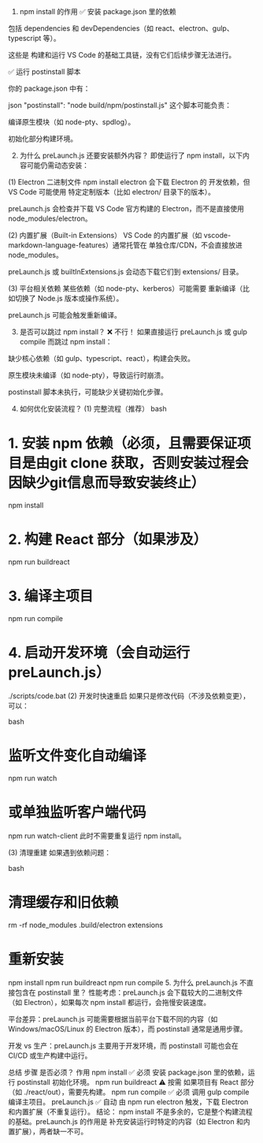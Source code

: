1. npm install 的作用
✅ 安装 package.json 里的依赖

包括 dependencies 和 devDependencies（如 react、electron、gulp、typescript 等）。

这些是 构建和运行 VS Code 的基础工具链，没有它们后续步骤无法进行。

✅ 运行 postinstall 脚本

你的 package.json 中有：

json
"postinstall": "node build/npm/postinstall.js"
这个脚本可能负责：

编译原生模块（如 node-pty、spdlog）。

初始化部分构建环境。

2. 为什么 preLaunch.js 还要安装额外内容？
即使运行了 npm install，以下内容可能仍需动态安装：

(1) Electron 二进制文件
npm install electron 会下载 Electron 的 开发依赖，但 VS Code 可能使用 特定定制版本（比如 electron/ 目录下的版本）。

preLaunch.js 会检查并下载 VS Code 官方构建的 Electron，而不是直接使用 node_modules/electron。

(2) 内置扩展（Built-in Extensions）
VS Code 的内置扩展（如 vscode-markdown-language-features）通常托管在 单独仓库/CDN，不会直接放进 node_modules。

preLaunch.js 或 builtInExtensions.js 会动态下载它们到 extensions/ 目录。

(3) 平台相关依赖
某些依赖（如 node-pty、kerberos）可能需要 重新编译（比如切换了 Node.js 版本或操作系统）。

preLaunch.js 可能会触发重新编译。

3. 是否可以跳过 npm install？
❌ 不行！
如果直接运行 preLaunch.js 或 gulp compile 而跳过 npm install：

缺少核心依赖（如 gulp、typescript、react），构建会失败。

原生模块未编译（如 node-pty），导致运行时崩溃。

postinstall 脚本未执行，可能缺少关键初始化步骤。

4. 如何优化安装流程？
(1) 完整流程（推荐）
bash
# 1. 安装 npm 依赖（必须，且需要保证项目是由git clone 获取，否则安装过程会因缺少git信息而导致安装终止）
npm install

# 2. 构建 React 部分（如果涉及）
npm run buildreact

# 3. 编译主项目
npm run compile

# 4. 启动开发环境（会自动运行 preLaunch.js）
./scripts/code.bat
(2) 开发时快速重启
如果只是修改代码（不涉及依赖变更），可以：

bash
# 监听文件变化自动编译
npm run watch

# 或单独监听客户端代码
npm run watch-client
此时不需要重复运行 npm install。

(3) 清理重建
如果遇到依赖问题：

bash
# 清理缓存和旧依赖
rm -rf node_modules .build/electron extensions

# 重新安装
npm install
npm run buildreact
npm run compile
5. 为什么 preLaunch.js 不直接包含在 postinstall 里？
性能考虑：preLaunch.js 会下载较大的二进制文件（如 Electron），如果每次 npm install 都运行，会拖慢安装速度。

平台差异：preLaunch.js 可能需要根据当前平台下载不同的内容（如 Windows/macOS/Linux 的 Electron 版本），而 postinstall 通常是通用步骤。

开发 vs 生产：preLaunch.js 主要用于开发环境，而 postinstall 可能也会在 CI/CD 或生产构建中运行。

总结
步骤	是否必须？	作用
npm install	✅ 必须	安装 package.json 里的依赖，运行 postinstall 初始化环境。
npm run buildreact	⚠️ 按需	如果项目有 React 部分（如 ./react/out），需要先构建。
npm run compile	✅ 必须	调用 gulp compile 编译主项目。
preLaunch.js	✅ 自动	由 npm run electron 触发，下载 Electron 和内置扩展（不重复运行）。
结论：
npm install 不是多余的，它是整个构建流程的基础。preLaunch.js 的作用是 补充安装运行时特定的内容（如 Electron 和内置扩展），两者缺一不可。
